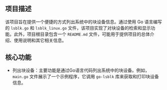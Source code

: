 ## 项目描述

该项目旨在提供一个便捷的方式列出系统中的块设备信息。通过使用 Go 语言编写的 `lsblk.go` 和 `lsblk_linux.go`
文件，该项目实现了对块设备的检索和显示功能。此外，项目根目录包含一个 `README.md` 文件，可能用于提供项目的总体介绍、使用说明和其它相关信息。

## 核心功能

- 列出块设备：主要功能是通过Go语言代码列出系统中的块设备。例如，`main.go` 文件展示了一个示例程序，它调用 `go-lsblk`
  库来获取和打印块设备信息。
